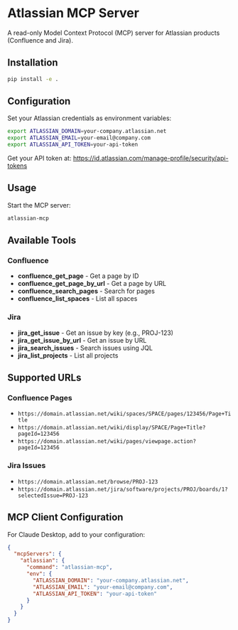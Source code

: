 # Atlassian MCP Server

A read-only Model Context Protocol (MCP) server for Atlassian products (Confluence and Jira).

## Installation

```bash
pip install -e .
```

## Configuration

Set your Atlassian credentials as environment variables:

```bash
export ATLASSIAN_DOMAIN=your-company.atlassian.net
export ATLASSIAN_EMAIL=your-email@company.com
export ATLASSIAN_API_TOKEN=your-api-token
```

Get your API token at: https://id.atlassian.com/manage-profile/security/api-tokens

## Usage

Start the MCP server:

```bash
atlassian-mcp
```

## Available Tools

### Confluence

- **confluence_get_page** - Get a page by ID
- **confluence_get_page_by_url** - Get a page by URL
- **confluence_search_pages** - Search for pages
- **confluence_list_spaces** - List all spaces

### Jira

- **jira_get_issue** - Get an issue by key (e.g., PROJ-123)
- **jira_get_issue_by_url** - Get an issue by URL
- **jira_search_issues** - Search issues using JQL
- **jira_list_projects** - List all projects

## Supported URLs

### Confluence Pages

- `https://domain.atlassian.net/wiki/spaces/SPACE/pages/123456/Page+Title`
- `https://domain.atlassian.net/wiki/display/SPACE/Page+Title?pageId=123456`
- `https://domain.atlassian.net/wiki/pages/viewpage.action?pageId=123456`

### Jira Issues

- `https://domain.atlassian.net/browse/PROJ-123`
- `https://domain.atlassian.net/jira/software/projects/PROJ/boards/1?selectedIssue=PROJ-123`

## MCP Client Configuration

For Claude Desktop, add to your configuration:

```json
{
  "mcpServers": {
    "atlassian": {
      "command": "atlassian-mcp",
      "env": {
        "ATLASSIAN_DOMAIN": "your-company.atlassian.net",
        "ATLASSIAN_EMAIL": "your-email@company.com",
        "ATLASSIAN_API_TOKEN": "your-api-token"
      }
    }
  }
}
```

